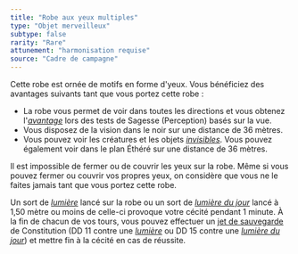 ```yaml
---
title: "Robe aux yeux multiples"
type: "Objet merveilleux"
subtype: false
rarity: "Rare"
attunement: "harmonisation requise"
source: "Cadre de campagne"
---
```

Cette robe est ornée de motifs en forme d'yeux. Vous bénéficiez des avantages suivants tant que vous portez cette robe :
* La robe vous permet de voir dans toutes les directions et vous obtenez l'[_avantage_](/utiliser-les-caracteristiques/#avantage-et-desavantage) lors des tests de Sagesse (Perception) basés sur la vue.
* Vous disposez de la vision dans le noir sur une distance de 36 mètres.
* Vous pouvez voir les créatures et les objets [_invisibles_](/gerer-la-sante-du-personnage/#invisible). Vous pouvez également voir dans le plan Éthéré sur une distance de 36 mètres.

Il est impossible de fermer ou de couvrir les yeux sur la robe. Même si vous pouvez fermer ou couvrir vos propres yeux, on considère que vous ne le faites jamais tant que vous portez cette robe.

Un sort de [_lumière_](/grimoire/lumiere/) lancé sur la robe ou un sort de [_lumière du jour_](/grimoire/lumiere-du-jour/) lancé à 1,50 mètre ou moins de celle-ci provoque votre cécité pendant 1 minute. À la fin de chacun de vos tours, vous pouvez effectuer un [jet de sauvegarde](/utiliser-les-caracteristiques/#jets-de-sauvegarde) de Constitution (DD 11 contre une [_lumière_](/grimoire/lumiere/) ou DD 15 contre une [_lumière du jour_](/grimoire/lumiere-du-jour/)) et mettre fin à la cécité en cas de réussite.
